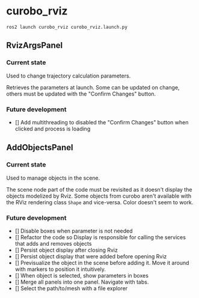 # curobo_rviz

`ros2 launch curobo_rviz curobo_rviz.launch.py`

## RvizArgsPanel
### Current state
Used to change trajectory calculation parameters.

Retrieves the parameters at launch. Some can be updated on change, others must be updated with the "Confirm Changes" button.
### Future development
- [] Add multithreading to disabled the "Confirm Changes" button when clicked and process is loading

## AddObjectsPanel
### Current state
Used to manage objects in the scene.

The scene node part of the code must be revisited as it doesn't display the objects modelized by Rviz. Some objects from curobo aren't available with the RViz rendering class `Shape` and vice-versa. Color doesn't seem to work.
### Future development
- [] Disable boxes when parameter is not needed
- [] Refactor the code so Display is responsible for calling the services that adds and removes objects
- [] Persist object display after closing Rviz
- [] Persist object display that were added before opening Rviz
- [] Previsualize the object in the scene before adding it. Move it around with markers to position it intuitively.
- [] When object is selected, show parameters in boxes
- [] Merge all panels into one panel. Navigate with tabs.
- [] Select the path/to/mesh with a file explorer